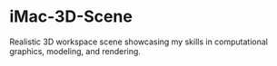 # iMac-3D-Scene
Realistic 3D workspace scene showcasing my skills in computational graphics, modeling, and rendering.
